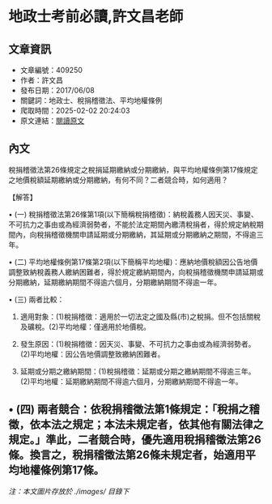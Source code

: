 # 地政士考前必讀,許文昌老師

## 文章資訊
- 文章編號：409250
- 作者：許文昌
- 發布日期：2017/06/08
- 關鍵詞：地政士、稅捐稽徵法、平均地權條例
- 爬取時間：2025-02-02 20:24:03
- 原文連結：[閱讀原文](https://real-estate.get.com.tw/Columns/detail.aspx?no=409250)

## 內文
稅捐稽徵法第26條規定之稅捐延期繳納或分期繳納，與平均地權條例第17條規定之地價稅額延期繳納或分期繳納，有何不同？二者競合時，如何適用？

【解答】

• (一) 稅捐稽徵法第26條第1項(以下簡稱稅捐稽徵)：納稅義務人因天災、事變、不可抗力之事由或為經濟弱勢者，不能於法定期間內繳清稅捐者，得於規定納稅期間內，向稅捐稽徵機關申請延期或分期繳納，其延期或分期繳納之期間，不得逾三年。

• (二) 平均地權條例第17條第2項(以下簡稱平均地權)：應納地價稅額因公告地價調整致納稅義務人繳納困難者，得於規定繳納期間內，向稅捐稽徵機關申請延期或分期繳納，延期繳納期間不得逾六個月，分期繳納期間不得逾一年。

• (三) 兩者比較：

1. 適用對象：(1)稅捐稽徵：適用於一切法定之國及縣(市)之稅捐。但不包括關稅及礦稅。(2)平均地權：僅適用於地價稅。

2. 發生原因：(1)稅捐稽徵：因天災、事變、不可抗力之事由或為經濟弱勢者。(2)平均地權：因公告地價調整致繳納困難者。

3. 延期或分期之繳納期間：(1)稅捐稽徵：延期或分期之繳納期間不得逾三年。(2)平均地權：延期繳納期間不得逾六個月，分期繳納期間不得逾一年。

• (四) 兩者競合：依稅捐稽徵法第1條規定：「稅捐之稽徵，依本法之規定；本法未規定者，依其他有關法律之規定。」準此，二者競合時，優先適用稅捐稽徵法第26條。換言之，稅捐稽徵法第26條未規定者，始適用平均地權條例第17條。
---
*注：本文圖片存放於 ./images/ 目錄下*
